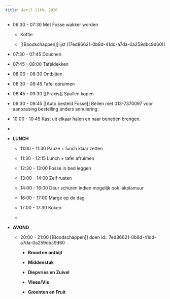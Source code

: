 ```yaml
---
title: April 11th, 2020
---
```


- 06:30 - 07:30 Met Fosse wakker worden
	 - Koffie

	 - [[Boodschappen]]lijst ((7ed86621-0b8d-41dd-a7da-0a259dbc9d60))

- 07:30 - 07:45 Douchen

- 07:45 - 08:00 Tafeldekken

- 08:00 - 08:30 Ontbijten

- 08:30 - 08:45 Tafel opruimen

- 08:45 - 09:30 [[Praxis]] Spullen kopen

- 09:30 - 09:45 [[Auto besteld Fosse]] Bellen met 013-7370097 voor aanpassing bestelling anders annulering

- 10:00 - 10:45 Kast uit elkaar halen en naar beneden brengen.

- 

- **LUNCH**
	 - 11:00 - 11:30 Pauze + lunch klaar zetten

	 - 11:30 - 12:15 Lunch + tafel afruimen

	 - 12:30 - 13:00 Fosse in bed leggen

	 - 13:00 - 14:00 Zelf rusten

	 - 14:00 - 16:00 Deur schuren indien mogelijk ook lakplamuur

	 - 16:00 - 17:00 Marge op de dag

	 - 17:00 - 17:30 Koken

	 - 

- **AVOND**
	 - 20:00 - 21:00 [[Boodschappen]] doen
id:: 7ed86621-0b8d-41dd-a7da-0a259dbc9d60
		 - **Brood en ontbijt**

		 - **Middenstuk**

		 - **Diepvries en Zuivel**

		 - **Vlees/Vis**

		 - **Groenten en Fruit**

